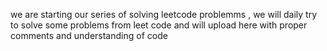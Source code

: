 we are starting our series of solving leetcode problemms , we will daily try to solve some problems from leet code and will upload here with proper comments and understanding of code
